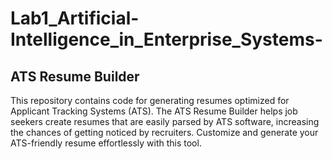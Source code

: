 # Lab1_Artificial-Intelligence_in_Enterprise_Systems-

## ATS Resume Builder

This repository contains code for generating resumes optimized for Applicant Tracking Systems (ATS). The ATS Resume Builder helps job seekers create resumes that are easily parsed by ATS software, increasing the chances of getting noticed by recruiters. Customize and generate your ATS-friendly resume effortlessly with this tool.
